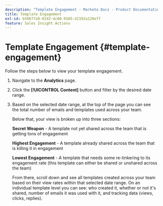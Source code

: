 ```yaml
---
description: "Template Engagement - Marketo Docs - Product Documentation"
title: Template Engagement
exl-id: b59677a9-8192-4c80-9105-42192a128ef7
feature: Sales Insight Actions
---
```

# Template Engagement {#template-engagement}

Follow the steps below to view your template engagement.

1. Navigate to the **Analytics** page.

1. Click the **[!UICONTROL Content]** button and filter by the desired date range.

1. Based on the selected date range, at the top of the page you can see the total number of emails and templates used across your team.

   Below that, your view is broken up into three sections:

   **Secret Weapon** - A template not yet shared across the team that is getting tons of engagement

   **Highest Engagement** - A template already shared across the team that is killing it in engagement

   **Lowest Engagement** - A template that needs some re-tinkering to its engagement rate (this template can either be shared or unshared across the team)

   From there, scroll down and see all templates created across your team based on their view rates within that selected date range. On an individual template level you can see: who created it, whether or not it's shared, number of emails it was used with it, and tracking data (views, clicks, replies).
